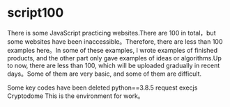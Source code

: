 # script100
There is some JavaScript practicing websites.There are 100 in total，but some websites have been inaccessible。Therefore, there are less than 100 examples here。In some of these examples, I wrote examples of finished products, and the other part only gave examples of ideas or algorithms.Up to now, there are less than 100, which will be uploaded gradually in recent days。Some of them are very basic, and some of them are difficult.


Some key codes have been deleted
python==3.8.5
request
execjs
Cryptodome
This is the environment for work。

